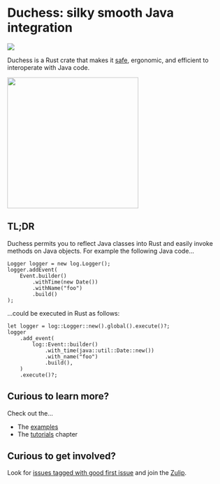 # Duchess: silky smooth Java integration

[<img src="https://img.shields.io/badge/chat-on%20Zulip-green"></img>][Zulip]

Duchess is a Rust crate that makes it [safe](./safety.md), ergonomic, and efficient to interoperate with Java code.

<img src="duchess.svg" width="300"></img>


## TL;DR

Duchess permits you to reflect Java classes into Rust and easily invoke methods on Java objects. For example the following Java code...

```rust,ignore
Logger logger = new log.Logger();
logger.addEvent(
    Event.builder()
        .withTime(new Date())
        .withName("foo")
        .build()
);
```

...could be executed in Rust as follows:

```rust,ignore
let logger = log::Logger::new().global().execute()?;
logger
    .add_event(
        log::Event::builder()
            .with_time(java::util::Date::new())
            .with_name("foo")
            .build(),
    )
    .execute()?;
```

## Curious to learn more?

Check out the...

* The [examples](https://github.com/duchess-rs/duchess/tree/main/test-crates/duchess-java-tests/tests/ui/examples)
* The [tutorials](https://duchess-rs.github.io/duchess/tutorials.html) chapter

## Curious to get involved?

Look for [issues tagged with good first issue][] and join the [Zulip][].

[issues tagged with good first issue]: https://github.com/duchess-rs/duchess/issues?q=is%3Aopen+is%3Aissue+label%3A%22good+first+issue%22
[Zulip]: https://duchess.zulipchat.com/
